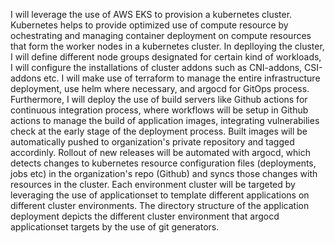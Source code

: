 I will leverage the use of AWS EKS to provision a kubernetes cluster. Kubernetes helps to provide optimized use of compute resource by ochestrating and managing container deployment on compute resources that form the worker nodes in a kubernetes cluster. In deplloying the cluster, I will define different node groups designated for certain kind of workloads, I will configure the installations of cluster addons such as CNI-addons, CSI-addons etc. I will make use of terraform to manage the entire infrastructure deployment, use helm where necessary, and argocd for GitOps process.
Furthermore, I will deploy the use of build servers like Github actions for continuous integration process, where workflows will be setup in Github actions to manage the build of application images, integrating vulnerabilies check at the early stage of the deployment process. Built images will be automatically pushed to organization's private repository and tagged accordinly.
Rollout of new releases will be automated with argocd, which detects changes to kubernetes resource configuration files (deployments, jobs etc) in the organization's repo (Github) and syncs those changes with resources in the cluster.
Each environment cluster will be targeted by leveraging the use of applicationset to template different applications on different cluster environments.
The directory structure of the application deployment depicts the different cluster environment that argocd applicationset targets by the use of git generators.
